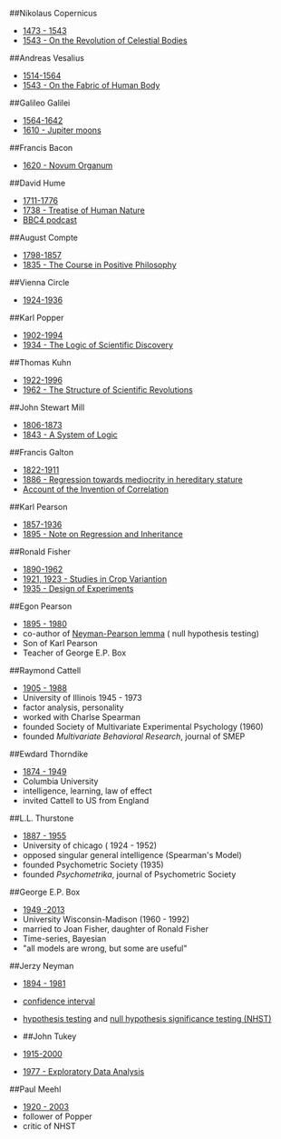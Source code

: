 

##Nikolaus Copernicus
- [1473 - 1543](https://en.wikipedia.org/wiki/Nicolaus_Copernicus)
- [1543 - On the Revolution of Celestial Bodies](https://en.wikipedia.org/wiki/De_revolutionibus_orbium_coelestium)

##Andreas Vesalius
- [1514-1564](https://en.wikipedia.org/wiki/Andreas_Vesalius)
- [1543 - On the Fabric of Human Body](https://en.wikipedia.org/wiki/De_humani_corporis_fabrica)

##Galileo Galilei
- [1564-1642](https://en.wikipedia.org/wiki/Galileo_Galilei)  
- [1610 - Jupiter moons](https://en.wikipedia.org/wiki/Galilean_moons)

##Francis Bacon
- [1620 - Novum Organum](https://en.wikipedia.org/wiki/Novum_Organum) 
 
##David Hume
- [1711-1776](https://en.wikipedia.org/wiki/David_Hume) 
- [1738 - Treatise of Human Nature](https://en.wikipedia.org/wiki/A_Treatise_of_Human_Nature)  
- [BBC4 podcast](http://www.bbc.co.uk/programmes/b015cpfp) 

##August Compte 
- [1798-1857](https://en.wikipedia.org/wiki/Auguste_Comte)  
- [1835 - The Course in Positive Philosophy](https://en.wikipedia.org/wiki/The_Course_in_Positive_Philosophy) 

##Vienna Circle
- [1924-1936](https://en.wikipedia.org/wiki/Vienna_Circle)  

##Karl Popper
- [1902-1994](https://en.wikipedia.org/wiki/Karl_Popper)
- [1934 - The Logic of Scientific Discovery](https://en.wikipedia.org/wiki/The_Logic_of_Scientific_Discovery) 

##Thomas Kuhn
- [1922-1996](https://en.wikipedia.org/wiki/Thomas_Kuhn)  
- [1962 - The Structure of Scientific Revolutions](https://en.wikipedia.org/wiki/The_Structure_of_Scientific_Revolutions) 


##John Stewart Mill
- [1806-1873](https://en.wikipedia.org/wiki/John_Stuart_Mill) 
- [1843 - A System of Logic](https://en.wikipedia.org/wiki/A_System_of_Logic)  

##Francis Galton
- [1822-1911](https://en.wikipedia.org/wiki/Francis_Galton)
- [1886 - Regression towards mediocrity in hereditary stature](https://books.google.ca/books?id=JPcRAAAAYAAJ&pg=PA246&hl=en#v=onepage&q&f=false)
- [Account of the Invention of Correlation](http://projecteuclid.org/download/pdf_1/euclid.ss/1177012580)

##Karl Pearson
- [1857-1936](https://en.wikipedia.org/wiki/Karl_Pearson)  
- [1895 - Note on Regression and Inheritance](http://rspl.royalsocietypublishing.org/content/58/347-352/240.full.pdf+html) 

##Ronald Fisher
- [1890-1962](https://en.wikipedia.org/wiki/Ronald_Fisher)  
- [1921, 1923 - Studies in Crop Variantion](https://drmc.library.adelaide.edu.au/dspace/bitstream/2440/15179/1/32.pdf)  
- [1935 - Design of Experiments](https://en.wikipedia.org/wiki/The_Design_of_Experiments)  


##Egon Pearson
- [1895 - 1980](https://en.wikipedia.org/wiki/Egon_Pearson)
- co-author of [Neyman-Pearson lemma](https://en.wikipedia.org/wiki/Neyman%E2%80%93Pearson_lemma) ( null hypothesis testing)
- Son of Karl Pearson
- Teacher of George E.P. Box

##Raymond Cattell
- [1905 - 1988](https://en.wikipedia.org/wiki/Raymond_Cattell)  
- University of Illinois 1945 - 1973
- factor analysis, personality
- worked with Charlse Spearman
- founded Society of Multivariate Experimental Psychology (1960)
- founded *Multivariate Behavioral Research*, journal of SMEP


##Ewdard Thorndike
- [1874 - 1949](https://en.wikipedia.org/wiki/Edward_Thorndike)
- Columbia University
- intelligence, learning, law of effect
- invited Cattell to US from England

##L.L. Thurstone
- [1887 - 1955](https://en.wikipedia.org/wiki/Louis_Leon_Thurstone)
- University of chicago ( 1924 - 1952)
- opposed singular general intelligence (Spearman's Model)
- founded Psychometric Society (1935)    
- founded *Psychometrika*, journal of Psychometric Society    


##George E.P. Box   
- [1949 -2013](https://en.wikipedia.org/wiki/George_E._P._Box)  
- University Wisconsin-Madison (1960 - 1992)  
- married to Joan Fisher, daughter of Ronald Fisher  
- Time-series, Bayesian  
- "all models are wrong, but some are useful"   


##Jerzy Neyman  
- [1894 - 1981](https://en.wikipedia.org/wiki/Jerzy_Neyman)    
- [confidence interval](https://en.wikipedia.org/wiki/Confidence_interval)  
- [hypothesis testing](https://en.wikipedia.org/wiki/Statistical_hypothesis_testing) and [null hypothesis significance testing (NHST)](https://en.wikipedia.org/wiki/Null_hypothesis)   
 


- ##John Tukey 
- [1915-2000](https://en.wikipedia.org/wiki/John_Tukey)  
- [1977 - Exploratory Data Analysis](https://scholar.google.ca/scholar?q=author%3Atukey+exploratory+data+analysis&btnG=&hl=en&as_sdt=0%2C5)  
 

##Paul Meehl
- [1920 - 2003](https://en.wikipedia.org/wiki/Paul_E._Meehl)  
- follower of Popper  
- critic of NHST  




 

